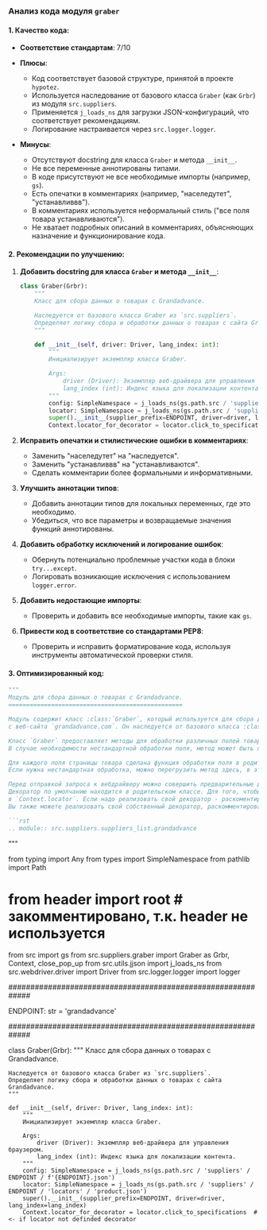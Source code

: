 ### **Анализ кода модуля `graber`**

#### **1. Качество кода**:
- **Соответствие стандартам**: 7/10
- **Плюсы**:
    - Код соответствует базовой структуре, принятой в проекте `hypotez`.
    - Используется наследование от базового класса `Graber` (как `Grbr`) из модуля `src.suppliers`.
    - Применяется `j_loads_ns` для загрузки JSON-конфигураций, что соответствует рекомендациям.
    - Логирование настраивается через `src.logger.logger`.

- **Минусы**:
    - Отсутствуют docstring для класса `Graber` и метода `__init__`.
    - Не все переменные аннотированы типами.
    - В коде присутствуют не все необходимые импорты (например, `gs`).
    - Есть опечатки в комментариях (например, "населедутет", "устанавливвв").
    - В комментариях используется неформальный стиль ("все поля товара устанавливаются").
    - Не хватает подробных описаний в комментариях, объясняющих назначение и функционирование кода.

#### **2. Рекомендации по улучшению**:

1.  **Добавить docstring для класса `Graber` и метода `__init__`**:

    ```python
    class Graber(Grbr):
        """
        Класс для сбора данных о товарах с Grandadvance.

        Наследуется от базового класса Graber из `src.suppliers`.
        Определяет логику сбора и обработки данных о товарах с сайта Grandadvance.
        """

        def __init__(self, driver: Driver, lang_index: int):
            """
            Инициализирует экземпляр класса Graber.

            Args:
                driver (Driver): Экземпляр веб-драйвера для управления браузером.
                lang_index (int): Индекс языка для локализации контента.
            """
            config: SimpleNamespace = j_loads_ns(gs.path.src / 'suppliers' / ENDPOINT / f'{ENDPOINT}.json')
            locator: SimpleNamespace = j_loads_ns(gs.path.src / 'suppliers' / ENDPOINT / 'locators' / 'product.json')
            super().__init__(supplier_prefix=ENDPOINT, driver=driver, lang_index=lang_index)
            Context.locator_for_decorator = locator.click_to_specifications  # <- if locator not definded decorator
    ```

2.  **Исправить опечатки и стилистические ошибки в комментариях**:
    - Заменить "населедутет" на "наследуется".
    - Заменить "устанавливвв" на "устанавливаются".
    - Сделать комментарии более формальными и информативными.

3.  **Улучшить аннотации типов**:
    - Добавить аннотации типов для локальных переменных, где это необходимо.
    - Убедиться, что все параметры и возвращаемые значения функций аннотированы.

4.  **Добавить обработку исключений и логирование ошибок**:
    - Обернуть потенциально проблемные участки кода в блоки `try...except`.
    - Логировать возникающие исключения с использованием `logger.error`.

5.  **Добавить недостающие импорты**:
    - Проверить и добавить все необходимые импорты, такие как `gs`.

6.  **Привести код в соответствие со стандартами PEP8**:
    - Проверить и исправить форматирование кода, используя инструменты автоматической проверки стиля.

#### **3. Оптимизированный код**:

```python
"""
Модуль для сбора данных о товарах с Grandadvance.
=================================================

Модуль содержит класс :class:`Graber`, который используется для сбора данных о товарах
с веб-сайта `grandadvance.com`. Он наследуется от базового класса :class:`src.suppliers.graber.Graber`.

Класс `Graber` предоставляет методы для обработки различных полей товара на странице.
В случае необходимости нестандартной обработки поля, метод может быть переопределен.

Для каждого поля страницы товара сделана функция обработки поля в родительском `Graber`.
Если нужна нестандартная обработка, можно перегрузить метод здесь, в этом классе.

Перед отправкой запроса к вебдрайверу можно совершить предварительные действия через декоратор.
Декоратор по умолчанию находится в родительском классе. Для того, чтобы декоратор сработал, надо передать значение
в `Context.locator`. Если надо реализовать свой декоратор - раскоментируйте строки с декоратором и переопределите его поведение.
Вы также можете реализовать свой собственный декоратор, раскомментировав соответствующие строки кода

```rst
.. module:: src.suppliers.suppliers_list.grandadvance
```
"""

from typing import Any
from types import SimpleNamespace
from pathlib import Path

# from header import __root__ # закомментировано, т.к. header не используется
from src import gs
from src.suppliers.graber import Graber as Grbr, Context, close_pop_up
from src.utils.jjson import j_loads_ns
from src.webdriver.driver import Driver
from src.logger.logger import logger

#############################################################

ENDPOINT: str = 'grandadvance'

#############################################################


class Graber(Grbr):
    """
    Класс для сбора данных о товарах с Grandadvance.

    Наследуется от базового класса Graber из `src.suppliers`.
    Определяет логику сбора и обработки данных о товарах с сайта Grandadvance.
    """

    def __init__(self, driver: Driver, lang_index: int):
        """
        Инициализирует экземпляр класса Graber.

        Args:
            driver (Driver): Экземпляр веб-драйвера для управления браузером.
            lang_index (int): Индекс языка для локализации контента.
        """
        config: SimpleNamespace = j_loads_ns(gs.path.src / 'suppliers' / ENDPOINT / f'{ENDPOINT}.json')
        locator: SimpleNamespace = j_loads_ns(gs.path.src / 'suppliers' / ENDPOINT / 'locators' / 'product.json')
        super().__init__(supplier_prefix=ENDPOINT, driver=driver, lang_index=lang_index)
        Context.locator_for_decorator = locator.click_to_specifications  # <- if locator not definded decorator